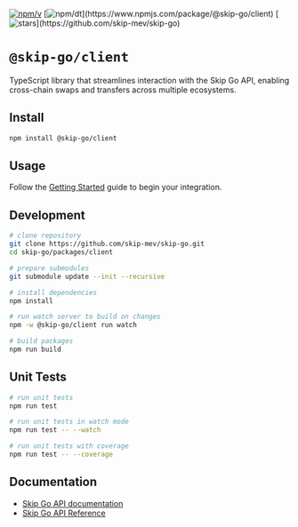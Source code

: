 [![npm/v](https://badgen.net/npm/v/@skip-go/client)](https://www.npmjs.com/package/@skip-go/client)
[![npm/dt](https://badgen.net/npm/dt/@skip-go/client?)](https://www.npmjs.com/package/@skip-go/client)
[![stars](https://badgen.net/github/stars/skip-mev/skip-go?)](https://github.com/skip-mev/skip-go)

# `@skip-go/client`

TypeScript library that streamlines interaction with the Skip Go API, enabling cross-chain swaps and transfers across multiple ecosystems.

## Install

```bash
npm install @skip-go/client
```

## Usage

Follow the [Getting Started](https://docs.skip.build/go/client/getting-started) guide to begin your integration.

## Development

```bash
# clone repository
git clone https://github.com/skip-mev/skip-go.git
cd skip-go/packages/client

# prepare submodules
git submodule update --init --recursive

# install dependencies
npm install

# run watch server to build on changes
npm -w @skip-go/client run watch

# build packages
npm run build
```


## Unit Tests

```bash
# run unit tests
npm run test

# run unit tests in watch mode
npm run test -- --watch

# run unit tests with coverage
npm run test -- --coverage
```

## Documentation

- [Skip Go API documentation](https://docs.skip.build/go)
- [Skip Go API Reference](https://docs.skip.build/go/api-reference/prod/info/get-v2infochains)
